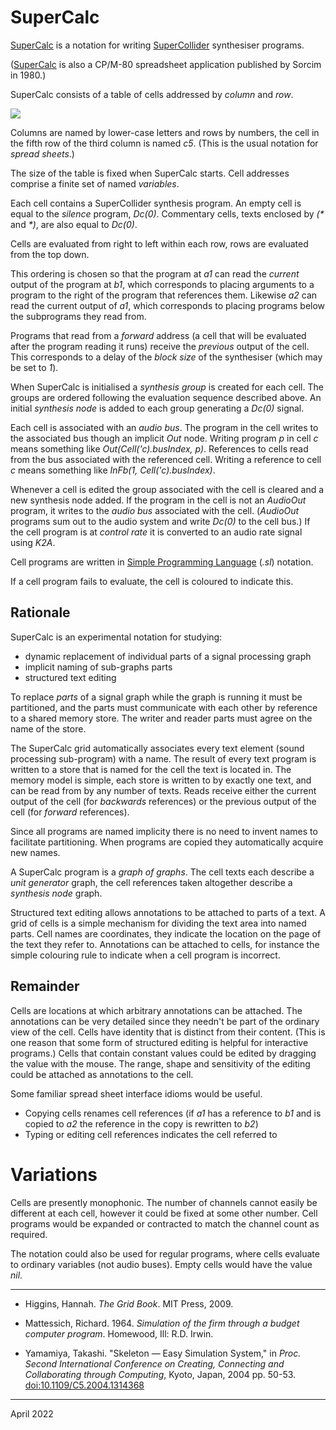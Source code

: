 # SuperCalc

[SuperCalc](https://supercalc.rohandrape.net/) is a notation for writing
[SuperCollider](https://www.audiosynth.com/) synthesiser programs.

([SuperCalc](https://museum.syssrc.com/artifact/exhibits/807/) is also a CP/M-80 spreadsheet application published by Sorcim in 1980.)

SuperCalc consists of a table of cells addressed by _column_ and _row_.

![](https://rohandrape.net/sw/jssc3/png/supercalc.2.png)

Columns are named by lower-case letters and rows by numbers,
the cell in the fifth row of the third column is named _c5_.
(This is the usual notation for _spread sheets_.)

The size of the table is fixed when SuperCalc starts.
Cell addresses comprise a finite set of named _variables_.

Each cell contains a SuperCollider synthesis program.
An empty cell is equal to the _silence_ program, _Dc(0)_.
Commentary cells, texts enclosed by _(*_ and _*)_, are also equal to _Dc(0)_.

Cells are evaluated from right to left within each row, rows are evaluated from the top down.

This ordering is chosen so that the program at _a1_ can read the _current_ output of the program at _b1_,
which corresponds to placing arguments to a program to the right of the program that references them.
Likewise _a2_ can read the current output of _a1_,
which corresponds to placing programs below the subprograms they read from.

Programs that read from a _forward_ address
(a cell that will be evaluated after the program reading it runs)
receive the _previous_ output of the cell.
This corresponds to a delay of the _block size_ of the synthesiser (which may be set to _1_).

When SuperCalc is initialised a _synthesis group_ is created for each cell.
The groups are ordered following the evaluation sequence described above.
An initial _synthesis node_ is added to each group generating a _Dc(0)_ signal.

Each cell is associated with an _audio bus_.
The program in the cell writes to the associated bus though an implicit _Out_ node.
Writing program _p_ in cell _c_ means something like _Out(Cell('c).busIndex, p)_.
References to cells read from the bus associated with the referenced cell.
Writing a reference to cell _c_ means something like _InFb(1, Cell('c).busIndex)_.

Whenever a cell is edited the group associated with the cell is cleared and a new synthesis node added.
If the program in the cell is not an _AudioOut_ program, it writes to the _audio bus_ associated with the cell.
(_AudioOut_ programs sum out to the audio system and write _Dc(0)_ to the cell bus.)
If the cell program is at _control rate_ it is converted to an audio rate signal using _K2A_.

Cell programs are written in [Simple Programming Language](https://rohandrape.net/t/spl) (_.sl_) notation.

If a cell program fails to evaluate, the cell is coloured to indicate this.

## Rationale

SuperCalc is an experimental notation for studying:

- dynamic replacement of individual parts of a signal processing graph
- implicit naming of sub-graphs parts
- structured text editing

To replace _parts_ of a signal graph while the graph is running it must be partitioned,
and the parts must communicate with each other by reference to a shared memory store.
The writer and reader parts must agree on the name of the store.

The SuperCalc grid automatically associates every text element (sound processing sub-program) with a name.
The result of every text program is written to a store that is named for the cell the text is located in.
The memory model is simple, each store is written to by exactly one text, and can be read from by any number of texts.
Reads receive either the current output of the cell (for _backwards_ references) or the previous output of the cell (for _forward_ references).

Since all programs are named implicity there is no need to invent names to facilitate partitioning.
When programs are copied they automatically acquire new names.

A SuperCalc program is a _graph of graphs_.
The cell texts each describe a _unit generator_ graph,
the cell references taken altogether describe a _synthesis node_ graph.

Structured text editing allows annotations to be attached to parts of a text.
A grid of cells is a simple mechanism for dividing the text area into named parts.
Cell names are coordinates, they indicate the location on the page of the text they refer to.
Annotations can be attached to cells,
for instance the simple colouring rule to indicate when a cell program is incorrect.

## Remainder

Cells are locations at which arbitrary annotations can be attached.
The annotations can be very detailed since they needn't be part of the ordinary view of the cell.
Cells have identity that is distinct from their content.
(This is one reason that some form of structured editing is helpful for interactive programs.)
Cells that contain constant values could be edited by dragging the value with the mouse.
The range, shape and sensitivity of the editing could be attached as annotations to the cell.

Some familiar spread sheet interface idioms would be useful.

- Copying cells renames cell references
   (if _a1_ has a reference to _b1_ and is copied to _a2_ the reference in the copy is rewritten to _b2_)
- Typing or editing cell references indicates the cell referred to

# Variations

Cells are presently monophonic.
The number of channels cannot easily be different at each cell, however it could be fixed at some other number.
Cell programs would be expanded or contracted to match the channel count as required.

The notation could also be used for regular programs, where cells evaluate to ordinary variables (not audio buses).
Empty cells would have the value _nil_.

* * *

- Higgins, Hannah. _The Grid Book_. MIT Press, 2009.

- Mattessich, Richard. 1964. _Simulation of the firm through a budget computer program_. Homewood, Ill: R.D. Irwin.

- Yamamiya, Takashi. "Skeleton — Easy Simulation System," in _Proc. Second International Conference on Creating, Connecting and Collaborating through Computing_, Kyoto, Japan, 2004 pp. 50-53. <doi:10.1109/C5.2004.1314368>

* * *

April 2022
